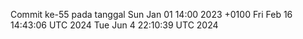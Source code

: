 Commit ke-55 pada tanggal Sun Jan 01 14:00 2023 +0100
Fri Feb 16 14:43:06 UTC 2024
Tue Jun  4 22:10:39 UTC 2024
